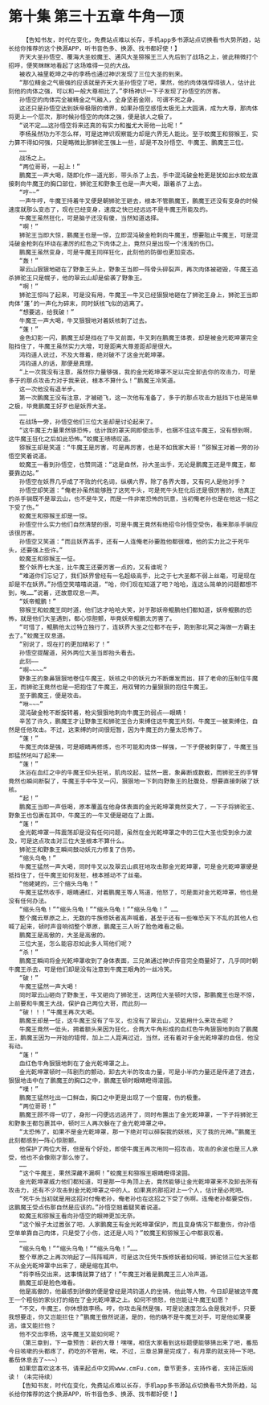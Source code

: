 # 第十集 第三十五章 牛角一顶
        【告知书友，时代在变化，免费站点难以长存，手机app多书源站点切换看书大势所趋，站长给你推荐的这个换源APP，听书音色多、换源、找书都好使！】
       齐天大圣孙悟空、覆海大圣蛟魔王、通风大圣猕猴王三人先后到了战场之上，彼此稍微打个招呼，便笑眯眯地看起了这场难得一见的大战。
       被收入袖里乾坤之中的李杨也通过神识发现了三位大圣的到来。
       “那位精金之气极强的应该就是齐天大圣孙悟空了吧，果然，他的肉体强悍得骇人，估计此刻他的肉体之强，可以和一般大尊相比了。”李杨神识一下子发现了孙悟空的厉害。
       孙悟空的肉体完全被精金之气融入，全身坚若金刚，可谓不死之身。
       这还只是孙悟空达到妖帝极限的境界，如果孙悟空感悟太极无上大圆满，成为大尊，那肉体将更上一个层次，那时候孙悟空的肉体之强，便是骇人之极了。
       “说不定……这孙悟空将来还真的有实力和蚩尤大哥他一比呢！”
       李杨虽然功力不怎么样，可是这神识观察能力却是六界无人能比。至于蛟魔王和猕猴王，实力算不得如何强，只是略微比那狮驼王强上一些，却是不及孙悟空、牛魔王、鹏魔王三位。
       ……
       战场之上。
       “两位哥哥，一起上！”
       鹏魔王一声大喝，随即化作一道光影，带头杀了上去，手中混沌破金枪更是犹如出水蛟龙直接刺向牛魔王的胸口部位，狮驼王和野象王也是一声大喝，跟着杀了上去。
       “哼~~”
       一声牛哼，牛魔王持着牛叉便是朝狮驼王砸去，根本不管鹏魔王，鹏魔王还没有变身的时候速度就那么变态了，现在已经变身，速度之快已经远远不是牛魔王所能及的。
       牛魔王虽然狂化，可是脑子还没有傻，当然知道选择。
       “啊！”
       狮驼王当即大惊，鹏魔王也是一惊，立即混沌破金枪刺向牛魔王，想要阻止牛魔王，可是混沌破金枪刺在环绕在凄厉的红色之下肉体之上，竟然只是出现一个浅浅的伤口。
       鹏魔王虽然变身，可是牛魔王同样狂化，此刻他的防御也更加变态。
       “轰！”
       翠云山狠狠地砸在了野象王头上，野象王当即一阵骨头碎裂声，再次肉体被砸毁，牛魔王追杀狮驼王只是幌子，他的翠云山却是偷袭了野象王。
       “啊！”
       狮驼王惊叫了起来，可是没有用，牛魔王一牛叉已经狠狠地砸在了狮驼王身上，狮驼王当即肉体‘蓬’的一声化为碎末，同时妖核飞似的逃离了。
       “想要逃，给我破！”
       牛魔王一声大喝，牛叉狠狠地对着妖核刺了过去。
       “蓬！”
       金色幻影一闪，鹏魔王却是挡在了牛叉前面，牛叉刺在鹏魔王体表，却是被金光乾坤罩完全阻挡住了，牛魔王虽然实力大增，可是距离大尊差距却是很大。
       鸿钧道人说过，不及大尊着，绝对破不了这金光乾坤罩。
       鸿钧道人的话，那便是真理。
       “上一次我没有注意，虽然你力量够强，我的金光乾坤罩不足以完全卸去你的攻击力，可是多于的那点攻击力对于我来说，根本不算什么！”鹏魔王冷笑道。
       这一次他没有退半步。
       第一次鹏魔王没有注意，才被砸飞，这一次他有准备了，多于的那点攻击力抵挡下也是简单之极，毕竟鹏魔王好歹也是妖界大圣。
       ……
       在战场一旁，孙悟空他们三位大圣却是讨论起来了。
       “这牛魔王力量果然够恐怖，估计我的罩天网即使出手，也捆不住这牛魔王，没有想到啊，这牛魔王狂化之后如此恐怖。”蛟魔王啧啧叹道。
       猕猴王却是笑道：“牛魔王是厉害，可是再厉害，也是不如我家大哥！”猕猴王对着一旁的孙悟空笑着说道。
       蛟魔王一看到孙悟空，也赞同道：“这是自然，孙大圣出手，无论是鹏魔王还是牛魔王，都要靠边站。”
       孙悟空在妖界几乎成了不败的代名词，纵横六界，除了各界大尊，又有何人是他对手？
       孙悟空却笑道：“俺老孙虽然能够胜了这死牛头，可是死牛头狂化后还是很厉害的，他真正的杀手锏既不是翠云山，也不是牛叉，而是一件非常恐怖的玩意，当初俺老孙也是在他这一招之下受了伤。”
       蛟魔王和猕猴王却是一惊。
       孙悟空什么实力他们自然清楚的很，可是牛魔王竟然有绝招令孙悟空受伤，看来那杀手锏应该很厉害。
       孙悟空又笑道：“而且妖界高手，还有一人连俺老孙要胜他都很难，他的实力比之于死牛头，还要强上些许。”
       蛟魔王和猕猴王一怔。
       整个妖界七大圣，比牛魔王还要厉害一点的，又有谁呢？
       “难道你们忘记了，我们妖界曾经有一名超级高手，比之于七大圣都不弱上丝毫，可是现在却是不在妖界。”孙悟空笑嘻嘻说道，“哈，你们现在知道了吧？哈哈，连这么简单的问题都想不到，唉……”说着，还故意叹息一声。
       “妖帝鲲鹏！”
       猕猴王和蛟魔王同时道，他们这才哈哈大笑，对于那妖帝鲲鹏他们都知道，妖帝鲲鹏的恐怖，就是他们大圣遇到，都心惊胆颤，毕竟妖帝鲲鹏太厉害了。
       “可惜了，鲲鹏他太过特立独行了，连妖界大圣之位都不在乎，跑到那北冥之海做一方霸主去了。”蛟魔王叹息道。
       “别说了，现在打的更加精彩了！”
       孙悟空提醒道，另外两位大圣当即抬头看去。
       此刻——
       “啊~~~~”
       野象王的象鼻狠狠地卷住牛魔王，妖核之中的妖元力不断爆发而出，拼了老命的压制住牛魔王，而狮驼王竟然也是一把抱住了牛魔王，用双臂的力量狠狠的抱住牛魔王。
       至于鹏魔王，便是攻击。
       “咻~~~”
       混沌破金枪不断旋转着，枪尖狠狠地刺向牛魔王的弱点——眼睛！
       辛苦了许久，鹏魔王才让野象王和狮驼王合力束缚住这牛魔王片刻，牛魔王一被束缚住，自然是任他攻击。不过，这束缚的时间很短暂，因为牛魔王的力量太恐怖了。
       “蓬！”
       牛魔王肉体是强，可是眼睛再修炼，也不可能和肉体一样强，一下子便被刺穿了，牛魔王当即猛然吼叫了起来——
       “蓬！”
       沐浴在血红之中的牛魔王仰头狂吼，肌肉坟起，猛然一震，象鼻断成数截，而狮驼王的手臂竟然也瞬间断裂了，牛魔王手中牛叉一闪，狠狠地一下刺向野象王的肚腹处，想要直接刺破了妖核。
       “起！”
       鹏魔王当即一声低喝，原本覆盖在他身体表面的金光乾坤罩竟然变大了，一下子将狮驼王、野象王也包裹在其中，牛魔王的一牛叉便是砸在了上面。
       “蓬！”
       金光乾坤罩一阵震荡却是没有任何问题，虽然在金光乾坤罩之中的三位大圣也受到余力波及，可是这点攻击对三位大圣根本不算什么。
       狮驼王和野象王瞬间鼓动妖元力修复了伤势。
       “缩头乌龟！”
       牛魔王猛然一声大喝，同时牛叉以及翠云山疯狂地攻击那金光乾坤罩，可是金光乾坤罩硬是抵挡住了，任牛魔王如何发狂，根本撼动不了丝毫。
       “他姥姥的，三个缩头乌龟！”
       牛魔王猛然收手，眼睛通红，对着鹏魔王等人骂道，他怒了，可是面对金光乾坤罩，他也是没有任何办法。
       “缩头乌龟！”“缩头乌龟！”“缩头乌龟！”“缩头乌龟！” ……
       整个魔云草原之上，无数的牛族修妖者高声喊着，甚至于还有一些唯恐天下不乱的其他人也喊了起来，顿时声音响彻整个草原，鹏魔王三人听了脸色难看之极。
       鹏魔王是高傲的，大圣是高傲的。
       三位大圣，怎么能容忍如此多人骂他们呢？
       “杀！”
       鹏魔王瞬间将金光乾坤罩收到了身体表面，三兄弟通过神识传音完全商量好了，几乎同时朝牛魔王杀去，可是他们却是没有注意到牛魔王眼角的一丝冷笑。
       “破！”
       牛魔王猛然一声大喝！
       同时翠云山砸向了野象王，牛叉砸向了狮驼王，这两位大圣顿时大惊，那鹏魔王也是不惊，上前要和牛魔王大战，保护自己两位大哥，而此刻——
       “破！！！”牛魔王再次大喝。
       鹏魔王却是一怔，这牛魔王没有了牛叉，也没有了翠云山，又能用什么来攻击呢？
       牛魔王竟然一低头，拥着额头来因为狂化，合两大牛角形成的血红色牛角狠狠地刺向了鹏魔王，鹏魔王因为一开始的错愕，加上二人距离过近，当然，还有着对于金光乾坤罩的自信，他没有动。
       “蓬！”
       血红色牛角狠狠地刺在了金光乾坤罩之上。
       金光乾坤罩顿时一阵剧烈的颤动，卸去大半的攻击力量，可是小半的力量还是传递了进去，狠狠地击中在了鹏魔王的胸口之中，鹏魔王顿时眼睛瞪得滚圆。
       “噗！”
       鹏魔王猛然吐出一口鲜血，胸口之中更是出现了一个窟窿，伤的极重。
       “两位哥哥！”
       鹏魔王顾不得一切了，身形一闪便远远逃开了，同时布置出了金光乾坤罩，一下子将狮驼王和野象王都包裹其中，顿时三人再次躲在了金光乾坤罩之中。
       “太恐怖了，如果不是金光乾坤罩，那一下绝对可以碎裂我的妖核，灭了我的元神。”鹏魔王此刻都感到一阵心惊胆颤。
       他保护了两位大哥，但是有个好处，即使牛魔王再次用同一招攻击，攻击的余波也是三人承受，他也不会像刚才那么惨了。
       ……
       “这个牛魔王，果然深藏不漏啊！”蛟魔王和猕猴王眼睛瞪得滚圆。
       金光乾坤罩威力他们都知道，可是那一牛角顶上去，竟然能够让金光乾坤罩来不及卸去所有攻击力，还有不少攻击到金光乾坤罩之中的人。如果真的那招对上一个人，估计是必死吧。
       “死牛头当初就是用这招对付俺老孙，俺老孙也在这招之下受了伤啊。连俺老孙都要受伤，这鹏魔王受点伤那自然是应该的。”孙悟空翘着腿笑着说道。
       蛟魔王和猕猴王看向孙悟空的眼神更加无奈。
       “这个猴子太过嚣张了吧，人家鹏魔王有金光乾坤罩保护，而且变身情况下都重伤，你孙悟空单单靠自己肉体，只是受了小伤，这还是人吗？”蛟魔王和猕猴王心中都哀叹着。
       ……
       “缩头乌龟！”“缩头乌龟！”“缩头乌龟！”……
       整个草原之上再次响起了一阵阵喊声，可是这次任凭牛族修妖者如何喊，狮驼领三位大圣都不从金光乾坤罩中出来了，硬是缩在其中。
       “将李杨交出来，这事情就算了结了！”牛魔王对着是鹏魔王三人冷声道。
       鹏魔王却是脸色难看。
       他是高傲的，他最感到骄傲的便是曾经是鸿钧道人的坐骑，他此等人物，今日却是被这牛魔王一个粗俗的家伙打的缩在了金光乾坤罩之上。如何不愤怒，他岂能让牛魔王如愿？
       “不交，牛魔王，你休想救李杨。哼，你攻击虽然是强，可是论速度怎么会是我对手，只要我想要走，你又岂能拦住？”鹏魔王傲然说道，是的，他的确不是牛魔王对手，可是他如果要逃，谁又能拦他？
       他不交出李杨，这牛魔王又能如何呢？
       （第三章到，下一章预告：新的大尊！嘿嘿，相信大家看到这标题便能够猜出来了吧，番茄今日咳嗽的头都疼了，药吃的不管用，唉，不过，三章总算是完成了，有月票的就支持一下吧。番茄休息去了~~~）
       如果您喜欢这本书，请来起点中文网www.cmFu.com，章节更多，支持作者，支持正版阅读！（未完待续）
       【告知书友，时代在变化，免费站点难以长存，手机app多书源站点切换看书大势所趋，站长给你推荐的这个换源APP，听书音色多、换源、找书都好使！】